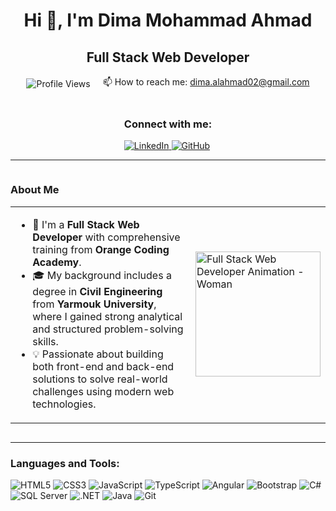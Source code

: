 <div align="center">
  <h1>Hi 👋, I'm Dima Mohammad Ahmad</h1>
  <h2>Full Stack Web Developer</h2>
</div>

<div style="display: flex; align-items: center; justify-content: center; gap: 20px; flex-wrap: wrap; margin-top: 10px;">
  <!-- Profile Views -->
  <div>
    <img src="https://komarev.com/ghpvc/?username=dimamohamad&color=blue" alt="Profile Views">
  </div>
  
  <!-- Contact Email -->
  <div>
    📫 How to reach me: <a href="mailto:dima.alahmad02@gmail.com">dima.alahmad02@gmail.com</a>
  </div>

  <!-- Connect with Me Section -->
  <div>
    <h3>Connect with me:</h3>
    <a href="https://www.linkedin.com/in/dima-ahmad-3b2152270/" target="_blank">
      <img src="https://img.shields.io/badge/LinkedIn-blue?style=flat&logo=linkedin" alt="LinkedIn">
    </a>
    <a href="https://github.com/dimamohamad" target="_blank">
      <img src="https://img.shields.io/badge/GitHub-black?style=flat&logo=github" alt="GitHub">
    </a>
  </div>
</div>

---

<div style="display: flex; align-items: center; gap: 20px; flex-wrap: wrap;">
  <!-- About Me Section -->
  <div style="flex: 1; min-width: 250px;">
    <h3>About Me</h3>
    <table>
      <tr>
        <td style="vertical-align: top;">
          <ul>
            <li>🌟 I'm a <strong>Full Stack Web Developer</strong> with comprehensive training from <strong>Orange Coding Academy</strong>.</li>
            <li>🎓 My background includes a degree in <strong>Civil Engineering</strong> from <strong>Yarmouk University</strong>, where I gained strong analytical and structured problem-solving skills.</li>
            <li>💡 Passionate about building both front-end and back-end solutions to solve real-world challenges using modern web technologies.</li>
          </ul>
        </td>
        <td>
          <img src="https://media.giphy.com/media/RbDKaczqWovIugyJmW/giphy.gif" alt="Full Stack Web Developer Animation - Woman" width="200"/>
        </td>
      </tr>
    </table>
  </div>
</div>

---

### Languages and Tools:

<p align="left">
  <img src="https://img.icons8.com/color/48/000000/html-5.png" alt="HTML5"/>
  <img src="https://img.icons8.com/color/48/000000/css3.png" alt="CSS3"/>
  <img src="https://img.icons8.com/color/48/000000/javascript.png" alt="JavaScript"/>
  <img src="https://img.icons8.com/color/48/000000/typescript.png" alt="TypeScript"/>
  <img src="https://img.icons8.com/color/48/000000/angularjs.png" alt="Angular"/>
  <img src="https://img.icons8.com/color/48/000000/bootstrap.png" alt="Bootstrap"/>
  <img src="https://img.icons8.com/color/48/000000/c-sharp-logo.png" alt="C#"/>
  <img src="https://img.icons8.com/color/48/000000/sql.png" alt="SQL Server"/>
  <img src="https://img.icons8.com/fluency/48/000000/net-framework.png" alt=".NET"/>
  <img src="https://img.icons8.com/color/48/000000/java-coffee-cup-logo.png" alt="Java"/>
  <img src="https://img.icons8.com/color/48/000000/git.png" alt="Git"/>
</p>
